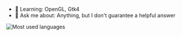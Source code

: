- 🌱 Learning: OpenGL, Gtk4
- 💬 Ask me about: Anything, but I don't guarantee a helpful answer

<img align="center" src="https://github-readme-stats.vercel.app/api/top-langs/?username=zaguragit&layout=compact&title_color=000000" alt="Most used languages"/>
